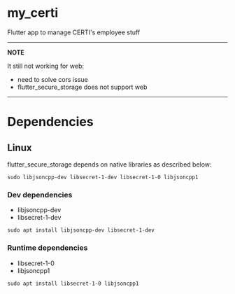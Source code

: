 # my_certi
Flutter app to manage CERTI's employee stuff

---
**NOTE**

It still not working for web:

* need to solve cors issue
* flutter_secure_storage does not support web
---

# Dependencies

## Linux

flutter_secure_storage depends on native libraries as described below:

`sudo libjsoncpp-dev libsecret-1-dev libsecret-1-0 libjsoncpp1`
### Dev dependencies
* libjsoncpp-dev
* libsecret-1-dev

`sudo apt install libjsoncpp-dev libsecret-1-dev`

### Runtime dependencies
* libsecret-1-0
* libjsoncpp1

`sudo apt install libsecret-1-0 libjsoncpp1`
